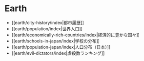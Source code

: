 # Earth

- [[earth/city-history/index|都市履歴]]
- [[earth/population/index|世界人口]]
- [[earth/economically-rich-countries/index|経済的に豊かな国々]]
- [[earth/schools-in-japan/index|学校の分布]]
- [[earth/population-japan/index|人口分布（日本）]]
- [[earth/evil-dictators/index|虐殺数ランキング]]
